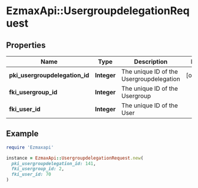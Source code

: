 # EzmaxApi::UsergroupdelegationRequest

## Properties

| Name | Type | Description | Notes |
| ---- | ---- | ----------- | ----- |
| **pki_usergroupdelegation_id** | **Integer** | The unique ID of the Usergroupdelegation | [optional] |
| **fki_usergroup_id** | **Integer** | The unique ID of the Usergroup |  |
| **fki_user_id** | **Integer** | The unique ID of the User |  |

## Example

```ruby
require 'Ezmaxapi'

instance = EzmaxApi::UsergroupdelegationRequest.new(
  pki_usergroupdelegation_id: 141,
  fki_usergroup_id: 2,
  fki_user_id: 70
)
```


